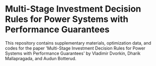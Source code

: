 # Multi-Stage Investment Decision Rules for Power Systems with Performance Guarantees

This repository contains supplementary materials, optimization data, and codes for the paper 'Multi-Stage Investment Decision Rules for Power Systems with Performance Guarantees' by Vladimir Dvorkin, Dharik Mallapragada, and Audun Botterud. 
